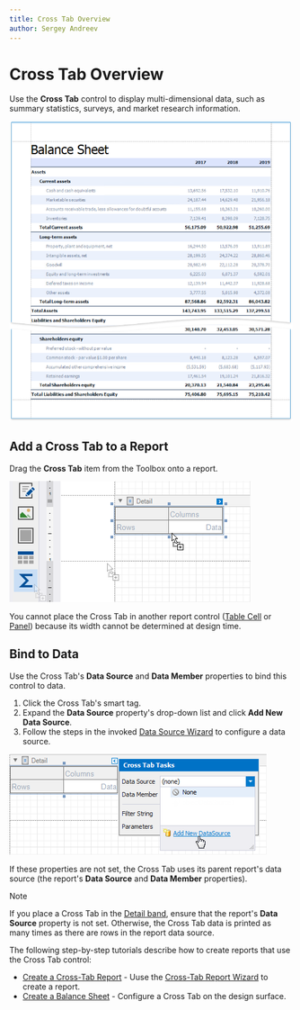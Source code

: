 ```yaml
---
title: Cross Tab Overview
author: Sergey Andreev
---
```

# Cross Tab Overview

Use the **Cross Tab** control to display multi-dimensional data, such as summary statistics, surveys, and market research information.

![](../../../../../images/eurd-win-balance-sheet-report.png)

## Add a Cross Tab to a Report

Drag the **Cross Tab** item from the Toolbox onto a report.

![](../../../../../images/eurd-win-balance-sheet-drop-cross-tab-from-toolbox.png)

You cannot place the Cross Tab in another report control ([Table Cell](../use-tables.md) or [Panel](../use-basic-report-controls/panel.md)) because its width cannot be determined at design time.

## Bind to Data

Use the Cross Tab's **Data Source** and **Data Member** properties to bind this control to data.

1. Click the Cross Tab's smart tag.
2. Expand the **Data Source** property's drop-down list and click **Add New Data Source**.
3. Follow the steps in the invoked [Data Source Wizard](../../report-designer-tools/data-source-wizard.md) to configure a data source.

![](../../../../../images/eurd-win-balance-sheet-cross-tab-add-data-source.png)

If these properties are not set, the Cross Tab uses its parent report's data source (the report's **Data Source** and **Data Member** properties).

> [!Note]
> If you place a Cross Tab in the [Detail band](../../introduction-to-banded-reports.md), ensure that the report's **Data Source** property is not set. Otherwise, the Cross Tab data is printed as many times as there are rows in the report data source.

The following step-by-step tutorials describe how to create reports that use the Cross Tab control:

* [Create a Cross-Tab Report](../../create-popular-reports/create-a-cross-tab-report.md) - Uuse the [Cross-Tab Report Wizard](../../report-designer-tools/report-wizard/cross-tab-report.md) to create a report.
* [Create a Balance Sheet](../../create-popular-reports/create-a-balance-sheet.md) - Configure a Cross Tab on the design surface.
